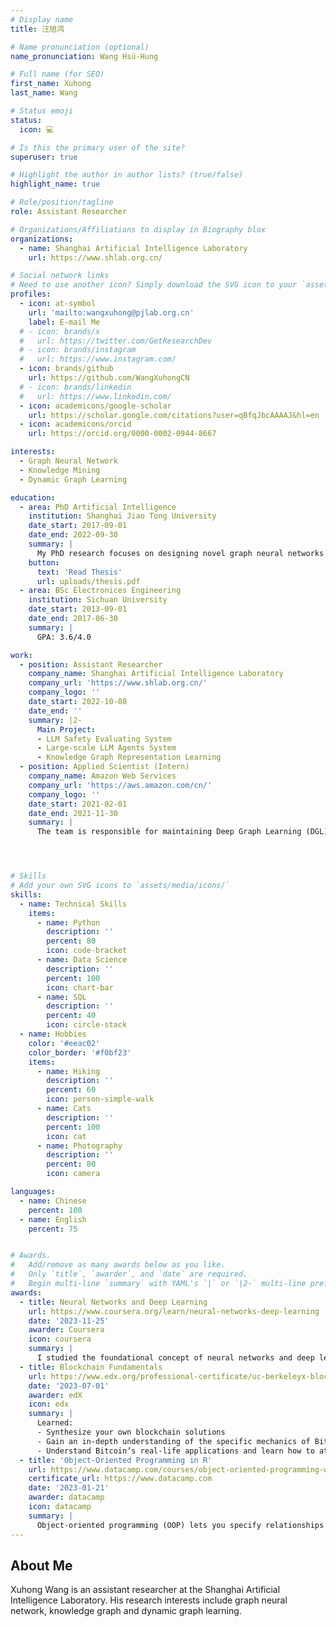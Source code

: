 ```yaml
---
# Display name
title: 汪旭鸿

# Name pronunciation (optional)
name_pronunciation: Wang Hsü-Hung 

# Full name (for SEO)
first_name: Xuhong
last_name: Wang

# Status emoji
status:
  icon: 💻

# Is this the primary user of the site?
superuser: true

# Highlight the author in author lists? (true/false)
highlight_name: true

# Role/position/tagline
role: Assistant Researcher

# Organizations/Affiliations to display in Biography blox
organizations:
  - name: Shanghai Artificial Intelligence Laboratory
    url: https://www.shlab.org.cn/

# Social network links
# Need to use another icon? Simply download the SVG icon to your `assets/media/icons/` folder.
profiles:
  - icon: at-symbol
    url: 'mailto:wangxuhong@pjlab.org.cn'
    label: E-mail Me
  # - icon: brands/x
  #   url: https://twitter.com/GetResearchDev
  # - icon: brands/instagram
  #   url: https://www.instagram.com/
  - icon: brands/github
    url: https://github.com/WangXuhongCN
  # - icon: brands/linkedin
  #   url: https://www.linkedin.com/
  - icon: academicons/google-scholar
    url: https://scholar.google.com/citations?user=qBfqJbcAAAAJ&hl=en
  - icon: academicons/orcid
    url: https://orcid.org/0000-0002-0944-8667

interests:
  - Graph Neural Network
  - Knowledge Mining
  - Dynamic Graph Learning

education:
  - area: PhD Artificial Intelligence
    institution: Shanghai Jiao Tong University
    date_start: 2017-09-01
    date_end: 2022-09-30
    summary: |
      My PhD research focuses on designing novel graph neural networks for modeling industry-level dynamic networks, such as knowledge graphs, social networks, and financial networks. Thesis on *Deep graph learning based anomaly detection and dynamic relation modeling* (基于图深度学习的异常检测及动态关系建模). 
    button:
      text: 'Read Thesis'
      url: uploads/thesis.pdf
  - area: BSc Electronices Engineering
    institution: Sichuan University
    date_start: 2013-09-01
    date_end: 2017-06-30
    summary: |
      GPA: 3.6/4.0

work:
  - position: Assistant Researcher
    company_name: Shanghai Artificial Intelligence Laboratory
    company_url: 'https://www.shlab.org.cn/'
    company_logo: ''
    date_start: 2022-10-08
    date_end: ''
    summary: |2-
      Main Project:
      - LLM Safety Evaluating System
      - Large-scale LLM Agents System
      - Knowledge Graph Representation Learning
  - position: Applied Scientist (Intern)
    company_name: Amazon Web Services
    company_url: 'https://aws.amazon.com/cn/'
    company_logo: ''
    date_start: 2021-02-01
    date_end: 2021-11-30
    summary: |
      The team is responsible for maintaining Deep Graph Learning (DGL), the world's most widely used graph learning framework. I focused on improving models for dynamic graph neural network algorithms.




# Skills
# Add your own SVG icons to `assets/media/icons/`
skills:
  - name: Technical Skills
    items:
      - name: Python
        description: ''
        percent: 80
        icon: code-bracket
      - name: Data Science
        description: ''
        percent: 100
        icon: chart-bar
      - name: SQL
        description: ''
        percent: 40
        icon: circle-stack
  - name: Hobbies
    color: '#eeac02'
    color_border: '#f0bf23'
    items:
      - name: Hiking
        description: ''
        percent: 60
        icon: person-simple-walk
      - name: Cats
        description: ''
        percent: 100
        icon: cat
      - name: Photography
        description: ''
        percent: 80
        icon: camera

languages:
  - name: Chinese
    percent: 100
  - name: English
    percent: 75


# Awards.
#   Add/remove as many awards below as you like.
#   Only `title`, `awarder`, and `date` are required.
#   Begin multi-line `summary` with YAML's `|` or `|2-` multi-line prefix and indent 2 spaces below.
awards:
  - title: Neural Networks and Deep Learning
    url: https://www.coursera.org/learn/neural-networks-deep-learning
    date: '2023-11-25'
    awarder: Coursera
    icon: coursera
    summary: |
      I studied the foundational concept of neural networks and deep learning. By the end, I was familiar with the significant technological trends driving the rise of deep learning; build, train, and apply fully connected deep neural networks; implement efficient (vectorized) neural networks; identify key parameters in a neural network’s architecture; and apply deep learning to your own applications.
  - title: Blockchain Fundamentals
    url: https://www.edx.org/professional-certificate/uc-berkeleyx-blockchain-fundamentals
    date: '2023-07-01'
    awarder: edX
    icon: edx
    summary: |
      Learned:
      - Synthesize your own blockchain solutions
      - Gain an in-depth understanding of the specific mechanics of Bitcoin
      - Understand Bitcoin’s real-life applications and learn how to attack and destroy Bitcoin, Ethereum, smart contracts and Dapps, and alternatives to Bitcoin’s Proof-of-Work consensus algorithm
  - title: 'Object-Oriented Programming in R'
    url: https://www.datacamp.com/courses/object-oriented-programming-with-s3-and-r6-in-r
    certificate_url: https://www.datacamp.com
    date: '2023-01-21'
    awarder: datacamp
    icon: datacamp
    summary: |
      Object-oriented programming (OOP) lets you specify relationships between functions and the objects that they can act on, helping you manage complexity in your code. This is an intermediate level course, providing an introduction to OOP, using the S3 and R6 systems. S3 is a great day-to-day R programming tool that simplifies some of the functions that you write. R6 is especially useful for industry-specific analyses, working with web APIs, and building GUIs.
---
```


## About Me

Xuhong Wang is an assistant researcher at the Shanghai Artificial Intelligence Laboratory. His research interests include graph neural network, knowledge graph and dynamic graph learning. 

